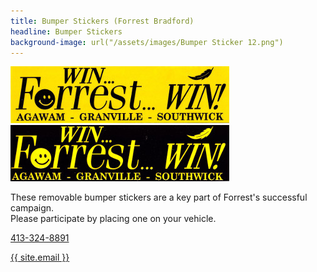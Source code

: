 ```yaml
---
title: Bumper Stickers (Forrest Bradford)
headline: Bumper Stickers
background-image: url("/assets/images/Bumper Sticker 12.png")
---
```

<div class="center">
<img src="assets/images/Bumper Sticker Yellow-thumbnail.jpg" alt="Forrest Bumper Sticker, Yellow">
<img src="assets/images/Bumper Sticker Black-thumbnail.jpg" alt="Forrest Bumper Sticker, Yellow">
<p/>
These removable bumper stickers are a key part of Forrest's successful campaign.
<br>
Please participate by placing one on your vehicle.
<p/>
<a href="tel:413-324-8891">413-324-8891</a>
<p/>
<a href="mailto:{{ site.email }}">{{ site.email }}</a>
</div>
<p/>
